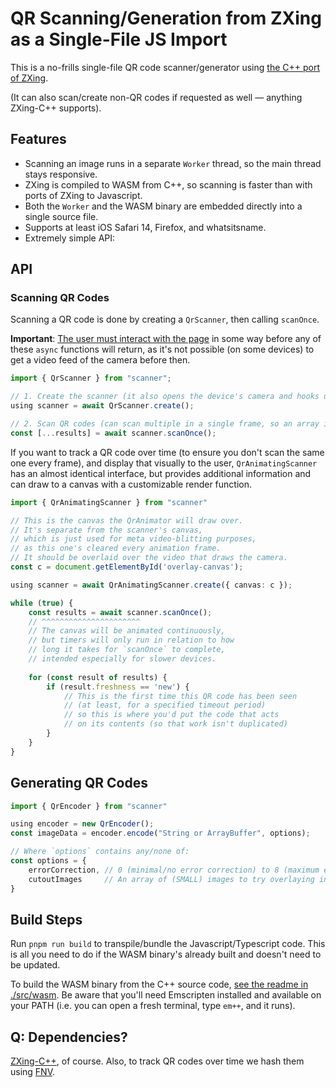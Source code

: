 # QR Scanning/Generation from ZXing as a Single-File JS Import

This is a no-frills single-file QR code scanner/generator using [the C++ port of ZXing](https://github.com/zxing-cpp/zxing-cpp).

(It can also scan/create non-QR codes if requested as well &mdash; anything ZXing-C++ supports).

## Features

* Scanning an image runs in a separate `Worker` thread, so the main thread stays responsive.
* ZXing is compiled to WASM from C++, so scanning is faster than with ports of ZXing to Javascript.
* Both the `Worker` and the WASM binary are embedded directly into a single source file.
* Supports at least iOS Safari 14, Firefox, and whatsitsname.
* Extremely simple API:

## API

### Scanning QR Codes

Scanning a QR code is done by creating a `QrScanner`, then calling `scanOnce`.

**Important**: [The user must interact with the page](https://developer.mozilla.org/en-US/docs/Web/Media/Autoplay_guide#autoplay_availability) in some way before any of these `async` functions will return, as it's not possible (on some devices) to get a video feed of the camera before then.

```typescript
import { QrScanner } from "scanner";

// 1. Create the scanner (it also opens the device's camera and hooks up some events)
using scanner = await QrScanner.create();

// 2. Scan QR codes (can scan multiple in a single frame, so an array is returned)
const [...results] = await scanner.scanOnce();
```

If you want to track a QR code over time (to ensure you don't scan the same one every frame), and display that visually to the user, `QrAnimatingScanner` has an almost identical interface, but provides additional information and can draw to a canvas with a customizable render function.

```typescript
import { QrAnimatingScanner } from "scanner"

// This is the canvas the QrAnimator will draw over.
// It's separate from the scanner's canvas, 
// which is just used for meta video-blitting purposes,
// as this one's cleared every animation frame.
// It should be overlaid over the video that draws the camera.
const c = document.getElementById('overlay-canvas');

using scanner = await QrAnimatingScanner.create({ canvas: c });

while (true) {
    const results = await scanner.scanOnce();
    // ^^^^^^^^^^^^^^^^^^^^^^
    // The canvas will be animated continuously,
    // but timers will only run in relation to how
    // long it takes for `scanOnce` to complete, 
    // intended especially for slower devices.
    
    for (const result of results) {
        if (result.freshness == 'new') {
            // This is the first time this QR code has been seen
            // (at least, for a specified timeout period)
            // so this is where you'd put the code that acts 
            // on its contents (so that work isn't duplicated)
        }
    }
}
```

## Generating QR Codes

```typescript
import { QrEncoder } from "scanner"

using encoder = new QrEncoder();
const imageData = encoder.encode("String or ArrayBuffer", options);

// Where `options` contains any/none of:
const options = {
    errorCorrection, // 0 (minimal/no error correction) to 8 (maximum error correction)
    cutoutImages     // An array of (SMALL) images to try overlaying in the center
}

```


## Build Steps

Run `pnpm run build` to transpile/bundle the Javascript/Typescript code. This is all you need to do if the WASM binary's already built and doesn't need to be updated.

To build the WASM binary from the C++ source code, [see the readme in ./src/wasm](./src/wasm/README.md). Be aware that you'll need Emscripten installed and available on your PATH (i.e. you can open a fresh terminal, type `em++`, and it runs).

## Q: Dependencies?
[ZXing-C++](https://github.com/zxing-cpp/zxing-cpp), of course. Also, to track QR codes over time we hash them using [FNV](http://www.isthe.com/chongo/tech/comp/fnv/index.html).
